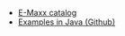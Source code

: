 - [E-Maxx catalog](https://e-maxx.ru/algo/)
- [Examples in Java (Github)](https://github.com/phishman3579/java-algorithms-implementation)
